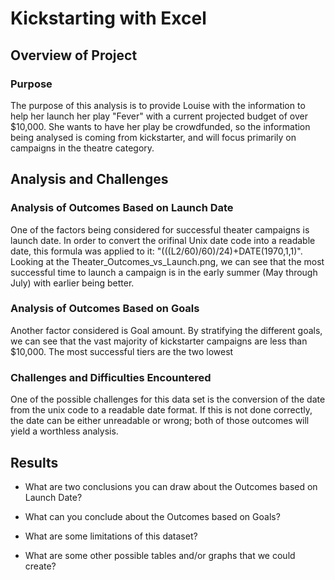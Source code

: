 # Kickstarting with Excel

## Overview of Project

### Purpose

The purpose of this analysis is to provide Louise with the information to help her launch her play "Fever" with a current projected budget of over $10,000. She wants to have her play be crowdfunded, so the information being analysed is coming from kickstarter, and will focus primarily on campaigns in the theatre category. 

## Analysis and Challenges

### Analysis of Outcomes Based on Launch Date

One of the factors being considered for successful theater campaigns is launch date. In order to convert the orifinal Unix date code into a readable date, this formula was applied to it: "(((L2/60)/60)/24)+DATE(1970,1,1)". Looking at the Theater_Outcomes_vs_Launch.png, we can see that the most successful time to launch a campaign is in the early summer (May through July) with earlier being better. 

### Analysis of Outcomes Based on Goals

Another factor considered is Goal amount. By stratifying the different goals, we can see that the vast majority of kickstarter campaigns are less than $10,000. The most successful tiers are the two lowest

### Challenges and Difficulties Encountered

One of the possible challenges for this data set is the conversion of the date from the unix code to a readable date format. If this is not done correctly, the date can be either unreadable or wrong; both of those outcomes will yield a worthless analysis.

## Results

- What are two conclusions you can draw about the Outcomes based on Launch Date?

- What can you conclude about the Outcomes based on Goals?

- What are some limitations of this dataset?

- What are some other possible tables and/or graphs that we could create?
